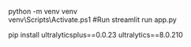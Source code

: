 
 python -m venv venv    
venv\Scripts\Activate.ps1
#Run
streamlit run app.py


pip install ultralyticsplus==0.0.23 ultralytics==8.0.210
